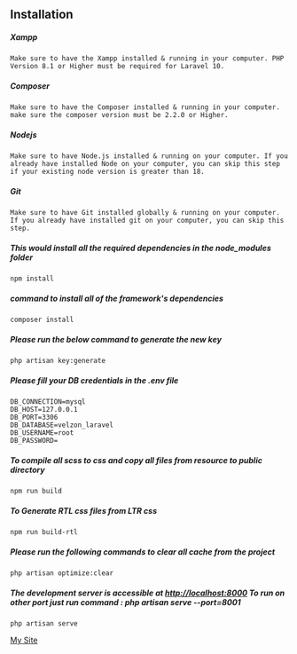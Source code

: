 ## Installation

##### Xampp

    Make sure to have the Xampp installed & running in your computer. PHP Version 8.1 or Higher must be required for Laravel 10.

##### Composer

    Make sure to have the Composer installed & running in your computer. make sure the composer version must be 2.2.0 or Higher.

##### Nodejs

    Make sure to have Node.js installed & running on your computer. If you already have installed Node on your computer, you can skip this step if your existing node version is greater than 18.

##### Git

    Make sure to have Git installed globally & running on your computer. If you already have installed git on your computer, you can skip this step.

##### This would install all the required dependencies in the node_modules folder

    npm install

##### command to install all of the framework's dependencies

    composer install

##### Please run the below command to generate the new key

    php artisan key:generate

##### Please fill your DB credentials in the .env file

    DB_CONNECTION=mysql
    DB_HOST=127.0.0.1
    DB_PORT=3306
    DB_DATABASE=velzon_laravel
    DB_USERNAME=root
    DB_PASSWORD=

##### To compile all scss to css and copy all files from resource to public directory

    npm run build

##### To Generate RTL css files from LTR css

    npm run build-rtl

##### Please run the following commands to clear all cache from the project

    php artisan optimize:clear

##### The development server is accessible at <http://localhost:8000> To run on other port just run command : php artisan serve --port=8001

    php artisan serve

[My Site](http://tinchb2b.uz/)
